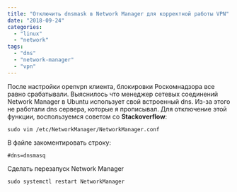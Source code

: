 ```yaml
---
title: "Отключить dnsmask в Network Manager для корректной работы VPN"
date: "2018-09-24"
categories: 
  - "linux"
  - "network"
tags: 
  - "dns"
  - "network-manager"
  - "vpn"
---
```

После настройки openvpn клиента, блокировки Роскомнадзора все равно срабатывали.
Выяснилось что менеджер сетевых соединений Network Manager в Ubuntu использует свой встроенный dns.
Из-за этого не работали dns сервера, которые я прописывал. Для отключение этой функции, воспользуемся советом со **Stackoverflow**:

`sudo vim /etc/NetworkManager/NetworkManager.conf`

В файле закоментировать строку:

`#dns=dnsmasq`

Сделать перезапуск Network Manager

`sudo systemctl restart NetworkManager`
